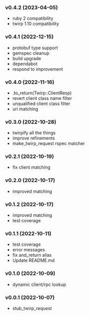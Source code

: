###  v0.4.2  (2023-04-05)
- ruby 2 compatibility
- twirp 1.10 compatibility

###  v0.4.1  (2022-12-15)
- protobuf type support
- gemspec cleanup
- build upgrade
- dependabot
- respond to improvement

###  v0.4.0  (2022-11-16)
- .to_return(Twirp::ClientResp)
- revert client class name filter
- unqualified client class filter
- uri matching

###  v0.3.0  (2022-10-28)
- twirpify all the things
- improve refinements
- make_twirp_request rspec matcher

###  v0.2.1  (2022-10-19)
- fix client matching

###  v0.2.0  (2022-10-17)
- improved matching

###  v0.1.2  (2022-10-17)
- improved matching
- test coverage

###  v0.1.1  (2022-10-11)
- test coverage
- error messages
- fix and_return alias
- Update README.md

###  v0.1.0  (2022-10-09)
- dynamic client/rpc lookup

###  v0.0.1  (2022-10-07)
- stub_twirp_request

